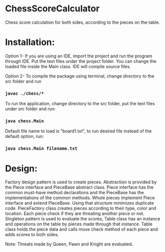 # ChessScoreCalculator
Chess score calculation for both sides, according to the pieces on the table.

# Installation:
Option 1- If you are using an IDE, import the project and run the program through IDE. Put the text files under the project folder.
You can change the loaded file inside the Main class. IDE will compile source files.

Option 2- To compile the package using terminal, change directory to the src folder and run
### `javac ./chess/*`

To run the application, change directory to the src folder, put the text files under src folder and run: 

### `java chess.Main`

Default file name to load is "board1.txt", to run desired file instead of the default option, run: 
### `java chess.Main filename.txt`


# Design:

Factory design pattern is used to create pieces. Abstraction is provided by the Piece interface and PieceBase abstract class.
Piece interface has the common must-have method declarations and the PieceBase has the implementations of the common methods.
Whole pieces implement Piece interface and extend PieceBase. Using that structure minimizes duplicate code. 
PieceFactory class creates pieces according to their type, color and location. Each piece check if they are threating another piece or not.
Singleton pattern is used to evaluate the scores, Table class has an instance and operations on the table by pieces made through that instance. Table class holds
the piece data and calls move check method of each piece and adds scores to both sides.

Note: Threats made by Queen, Pawn and Knight are evaluated.
